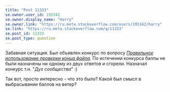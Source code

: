 ```yaml
---
title: "Post 11333"
se.owner.user_id: 195342
se.owner.display_name: "Harry"
se.owner.link: "https://ru.meta.stackoverflow.com/users/195342/harry"
se.link: "https://ru.meta.stackoverflow.com/q/11333"
se.post_id: 11333
se.post_type: question
---
```

<p>Забавная ситуация. Был объявлен конкурс по вопросу <a href="https://ru.stackoverflow.com/q/833980/195342"><em>Правильное использование проверки конца файла</em></a>. По истечении конкурса баллы не были назначены ни одному из двух ответов и сгорели. Назначал конкурс т.н. &quot;<em>Дух сообщества</em>&quot; :)</p>
<p>Так вот, просто интересно - что это было? Какой был смысл в выбрасывании баллов на ветер?</p>

